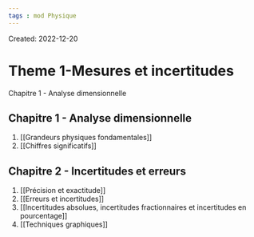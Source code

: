 ```yaml
---
tags : mod Physique
---
```

Created: 2022-12-20

# Theme 1-Mesures et incertitudes

Chapitre 1 - Analyse dimensionnelle

## Chapitre 1 - Analyse dimensionnelle

1. [[Grandeurs physiques fondamentales]]
2. [[Chiffres significatifs]]

## Chapitre 2 - Incertitudes et erreurs

1. [[Précision et exactitude]]
2. [[Erreurs et incertitudes]]
3. [[Incertitudes absolues, incertitudes fractionnaires et incertitudes en pourcentage]]
4. [[Techniques graphiques]] 